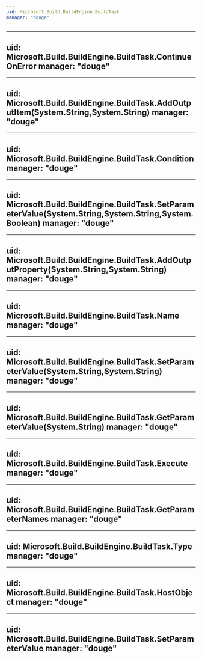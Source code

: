 ```yaml
---
uid: Microsoft.Build.BuildEngine.BuildTask
manager: "douge"
---
```


---
uid: Microsoft.Build.BuildEngine.BuildTask.ContinueOnError
manager: "douge"
---

---
uid: Microsoft.Build.BuildEngine.BuildTask.AddOutputItem(System.String,System.String)
manager: "douge"
---

---
uid: Microsoft.Build.BuildEngine.BuildTask.Condition
manager: "douge"
---

---
uid: Microsoft.Build.BuildEngine.BuildTask.SetParameterValue(System.String,System.String,System.Boolean)
manager: "douge"
---

---
uid: Microsoft.Build.BuildEngine.BuildTask.AddOutputProperty(System.String,System.String)
manager: "douge"
---

---
uid: Microsoft.Build.BuildEngine.BuildTask.Name
manager: "douge"
---

---
uid: Microsoft.Build.BuildEngine.BuildTask.SetParameterValue(System.String,System.String)
manager: "douge"
---

---
uid: Microsoft.Build.BuildEngine.BuildTask.GetParameterValue(System.String)
manager: "douge"
---

---
uid: Microsoft.Build.BuildEngine.BuildTask.Execute
manager: "douge"
---

---
uid: Microsoft.Build.BuildEngine.BuildTask.GetParameterNames
manager: "douge"
---

---
uid: Microsoft.Build.BuildEngine.BuildTask.Type
manager: "douge"
---

---
uid: Microsoft.Build.BuildEngine.BuildTask.HostObject
manager: "douge"
---

---
uid: Microsoft.Build.BuildEngine.BuildTask.SetParameterValue
manager: "douge"
---
